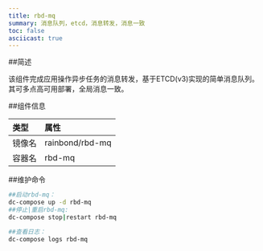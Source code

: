 ```yaml
---
title: rbd-mq
summary: 消息队列，etcd，消息转发，消息一致
toc: false
asciicast: true
---
```


<div id="toc"></div>

##简述

该组件完成应用操作异步任务的消息转发，基于ETCD(v3)实现的简单消息队列。其可多点高可用部署，全局消息一致。

##组件信息

| 类型   | 属性              |
| :--- | :-------------- |
| 镜像名  | rainbond/rbd-mq |
| 容器名  | rbd-mq          |

##维护命令

```bash
##启动rbd-mq：
dc-compose up -d rbd-mq
##停止|重启rbd-mq:
dc-compose stop|restart rbd-mq

##查看日志：
dc-compose logs rbd-mq

```